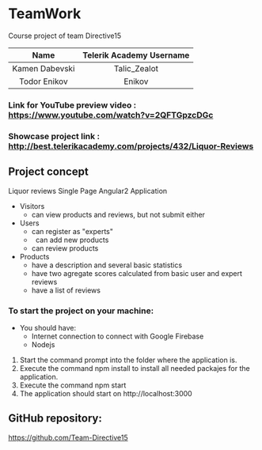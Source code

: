 # TeamWork
Course project of team Directive15

|       Name        |      Telerik Academy Username      |
|:-----------------:|:----------------------------------:|
| Kamen Dabevski    |           Talic_Zealot             |
| Todor Enikov      |           Enikov                   |

### Link for YouTube preview video : https://www.youtube.com/watch?v=2QFTGpzcDGc

### Showcase project link : http://best.telerikacademy.com/projects/432/Liquor-Reviews

##  Project concept

Liquor reviews Single Page Angular2 Application

-   Visitors
    - can view products and reviews, but not submit either
-   Users
    -   can register as "experts"
    -   can add new products
    -   can review products
-   Products
    -   have a description and several basic statistics
    -   have two agregate scores calculated from basic user and expert reviews
    -   have a list of reviews
    
 ### To start the project on your machine:
- You should have:
  - Internet connection to connect with Google Firebase
  - Nodejs
 
1. Start the command prompt into the folder where the application is.
2. Execute the command npm install to install all needed packajes for the application.
3. Execute the command npm start
4. The application should start on http://localhost:3000

## GitHub repository:

https://github.com/Team-Directive15
